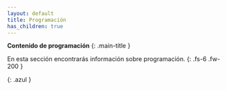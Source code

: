 ```yaml
---
layout: default
title: Programación 
has_children: true
---
```


**Contenido de programación**
{: .main-title }

En esta sección encontrarás información sobre programación.
{: .fs-6 .fw-200 }

{: .azul }